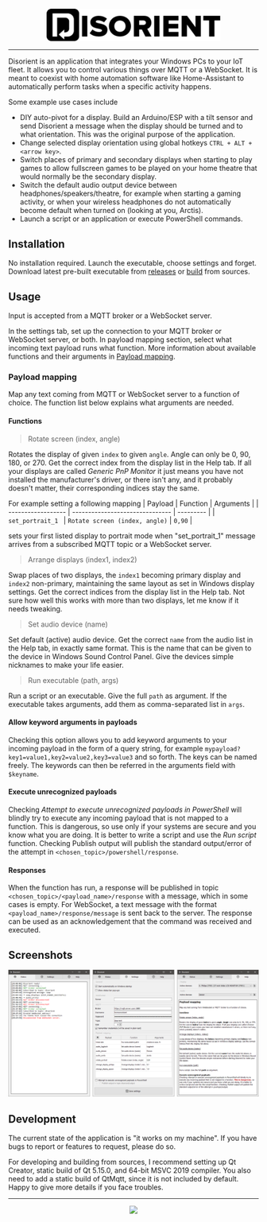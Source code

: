 <p align="center" style="text-align:center"><img src="https://github.com/stuomas/disorient/blob/master/resources/images/disorient.png" width=350></p>

- - - - 

Disorient is an application that integrates your Windows PCs to your IoT fleet. It allows you to control various things over MQTT or a WebSocket. It is meant to coexist with home automation software like Home-Assistant to automatically perform tasks when a specific activity happens.

Some example use cases include

- DIY auto-pivot for a display. Build an Arduino/ESP with a tilt sensor and send Disorient a message when the display should be turned and to what orientation. This was the original purpose of the application.
- Change selected display orientation using global hotkeys `CTRL + ALT + <arrow key>`.
- Switch places of primary and secondary displays when starting to play games to allow fullscreen games to be played on your home theatre that would normally be the secondary display.
- Switch the default audio output device between headphones/speakers/theatre, for example when starting a gaming activity, or when your wireless headphones do not automatically become default when turned on (looking at you, Arctis).
- Launch a script or an application or execute PowerShell commands.

## Installation

No installation required. Launch the executable, choose settings and forget. Download latest pre-built executable from [releases](https://github.com/stuomas/disorient/releases/) or [build](#development) from sources.

## Usage

Input is accepted from a MQTT broker or a WebSocket server. 

In the settings tab, set up the connection to your MQTT broker or WebSocket server, or both. In payload mapping section, select what incoming text payload runs what function. More information about available functions and their arguments in [Payload mapping](#payload-mapping).

### Payload mapping

Map any text coming from MQTT or WebSocket server to a function of choice. The function list below explains what arguments are needed.

#### Functions

> Rotate screen (index, angle)

Rotates the display of given `index` to given `angle`. Angle can only be 0, 90, 180, or 270. Get the correct index from the display list in the Help tab. If all your displays are called *Generic PnP Monitor* it just means you have not installed the manufacturer's driver, or there isn't any, and it probably doesn't matter, their corresponding indices stay the same.

For example setting a following mapping
| Payload            | Function                        | Arguments |
| ------------------ | ------------------------------- | --------- |
| `set_portrait_1 `  | `Rotate screen (index, angle)`  |   `0,90`  |

sets your first listed display to portrait mode when "set_portrait_1" message arrives from a subscribed MQTT topic or a WebSocket server.

> Arrange displays (index1, index2)

Swap places of two displays, the `index1` becoming primary display and `index2` non-primary, maintaining the same layout as set in Windows display settings. Get the correct indices from the display list in the Help tab. Not sure how well this works with more than two displays, let me know if it needs tweaking.

> Set audio device (name)

Set default (active) audio device. Get the correct `name` from the audio list in the Help tab, in exactly same format. This is the name that can be given to the device in Windows Sound Control Panel. Give the devices simple nicknames to make your life easier.

> Run executable (path, args)

Run a script or an executable. Give the full `path` as argument. If the executable takes arguments, add them as comma-separated list in `args`.

#### Allow keyword arguments in payloads

Checking this option allows you to add keyword arguments to your incoming payload in the form of a query string, for example `mypayload?key1=value1,key2=value2,key3=value3` and so forth. The keys can be named freely. The keywords can then be referred in the arguments field with `$keyname`.

#### Execute unrecognized payloads

Checking *Attempt to execute unrecognized payloads in PowerShell* will blindly try to execute any incoming payload that is not mapped to a function. This is dangerous, so use only if your systems are secure and you know what you are doing. It is better to write a script and use the *Run script* function. Checking Publish output will publish the standard output/error of the attempt in `<chosen_topic>/powershell/response`.

#### Responses

When the function has run, a response will be published in topic `<chosen_topic>/<payload_name>/response` with a message, which in some cases is empty. For WebSocket, a text message with the format `<payload_name>/response/message` is sent back to the server. The response can be used as an acknowledgement that the command was received and executed.

## Screenshots

<img src="https://github.com/stuomas/disorient/blob/master/resources/images/screenshot.png">

## Development

The current state of the application is "it works on my machine". If you have bugs to report or features to request, please do so.

For developing and building from sources, I recommend setting up Qt Creator, static build of Qt 5.15.0, and 64-bit MSVC 2019 compiler. You also need to add a static build of QtMqtt, since it is not included by default. Happy to give more details if you face troubles.

- - - - 

<p align="center" style="text-align:center"><a href="https://www.buymeacoffee.com/stuomas"><img src="https://cdn.buymeacoffee.com/buttons/default-orange.png" width=170></a></p>
